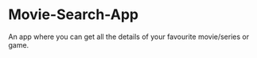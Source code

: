 # Movie-Search-App
An app where you can get all the details of your favourite movie/series or game.
